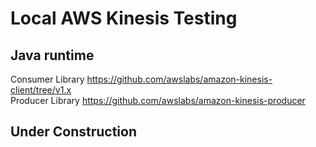# Local AWS Kinesis Testing

## Java runtime

Consumer Library
https://github.com/awslabs/amazon-kinesis-client/tree/v1.x  
Producer Library
https://github.com/awslabs/amazon-kinesis-producer

## Under Construction

 